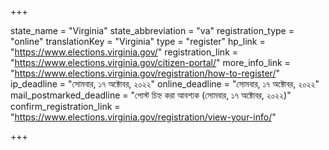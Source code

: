 +++

state_name = "Virginia"
state_abbreviation = "va"
registration_type = "online"
translationKey = "Virginia"
type = "register"
hp_link = "https://www.elections.virginia.gov/"
registration_link = "https://www.elections.virginia.gov/citizen-portal/"
more_info_link = "https://www.elections.virginia.gov/registration/how-to-register/"
ip_deadline = "সোমবার, ১৭ অক্টোবর, ২০২২"
online_deadline = "সোমবার, ১৭ অক্টোবর, ২০২২"
mail_postmarked_deadline = "পোস্ট চিহ্ন করা আবশ্যক (সোমবার, ১৭ অক্টোবর, ২০২২)"
confirm_registration_link = "https://www.elections.virginia.gov/registration/view-your-info/"

+++